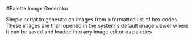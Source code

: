 #Palette Image Generator

Simple script to generate an images from a formatted list of hex codes. 
These images are then opened in the system's default image viewer where it can be saved and loaded into any image editor as palettes


